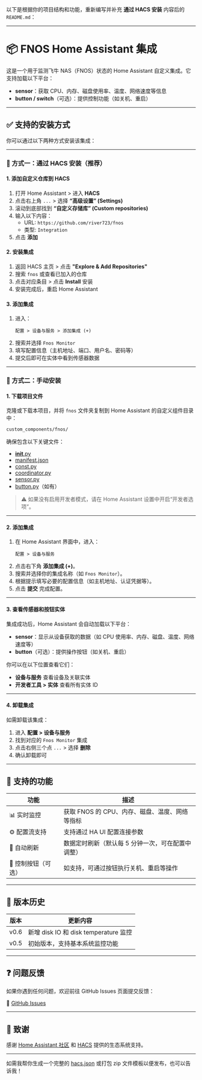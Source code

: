 以下是根据你的项目结构和功能，重新编写并补充 **通过 HACS 安装** 内容后的 `README.md`：

---

# 📦 FNOS Home Assistant 集成

这是一个用于监测飞牛 NAS（FNOS）状态的 Home Assistant 自定义集成。它支持加载以下平台：

- **sensor**：获取 CPU、内存、磁盘使用率、温度、网络速度等信息
- **button / switch**（可选）：提供控制功能（如关机、重启）

---

## ✅ 支持的安装方式

你可以通过以下两种方式安装该集成：

---

### 🚀 方式一：通过 HACS 安装（推荐）



#### 1. 添加自定义仓库到 HACS

1. 打开 Home Assistant > 进入 **HACS**
2. 点击右上角 `...` > 选择 **“高级设置” (Settings)**
3. 滚动到底部找到 **“自定义存储库” (Custom repositories)**
4. 输入以下内容：
   - URL: `https://github.com/river723/fnos`
   - 类型: `Integration`
5. 点击 **添加**

#### 2. 安装集成

1. 返回 HACS 主页 > 点击 **"Explore & Add Repositories"**
2. 搜索 `fnos` 或查看已加入的仓库
3. 点击对应条目 > 点击 **Install** 安装
4. 安装完成后，重启 Home Assistant

#### 3. 添加集成

1. 进入：
   ```
   配置 > 设备与服务 > 添加集成 (+)
   ```
2. 搜索并选择 `Fnos Monitor`
3. 填写配置信息（主机地址、端口、用户名、密码等）
4. 提交后即可在实体中看到传感器数据

---

### 💾 方式二：手动安装

#### 1. 下载项目文件

克隆或下载本项目，并将 `fnos` 文件夹复制到 Home Assistant 的自定义组件目录中：

```bash
custom_components/fnos/
```

确保包含以下关键文件：
- [__init__.py](file:///home/hwg/ha_dev/config/custom_components/fnos/__init__.py)
- [manifest.json](file:///home/hwg/ha_dev/config/custom_components/fnos/manifest.json)
- [const.py](file:///home/hwg/ha_dev/config/custom_components/fnos/const.py)
- [coordinator.py](file:///home/hwg/ha_dev/config/custom_components/fnos/coordinator.py)
- [sensor.py](file:///home/hwg/ha_dev/config/custom_components/fnos/sensor.py)
- [button.py](file:///home/hwg/ha_dev/config/custom_components/fnos/button.py)（如有）

> ⚠️ 如果没有启用开发者模式，请在 Home Assistant 设置中开启“开发者选项”。

---

#### 2. 添加集成

1. 在 Home Assistant 界面中，进入：
   ```
   配置 > 设备与服务
   ```
2. 点击右下角 **添加集成 (+)**。
3. 搜索并选择你的集成名称（如 `Fnos Monitor`）。
4. 根据提示填写必要的配置信息（如主机地址、认证凭据等）。
5. 点击 **提交** 完成配置。

---

#### 3. 查看传感器和按钮实体

集成成功后，Home Assistant 会自动加载以下平台：

- **sensor**：显示从设备获取的数据（如 CPU 使用率、内存、磁盘、温度、网络速度等）
- **button**（可选）：提供操作按钮（如关机、重启）

你可以在以下位置查看它们：

- **设备与服务** 查看设备及关联实体
- **开发者工具 > 实体** 查看所有实体 ID

---

#### 4. 卸载集成

如需卸载该集成：

1. 进入 **配置 > 设备与服务**
2. 找到对应的 `Fnos Monitor` 集成
3. 点击右侧三个点 `...` > 选择 **删除**
4. 确认卸载即可

---

## 🧪 支持的功能

| 功能 | 描述 |
|------|------|
| 📊 实时监控 | 获取 FNOS 的 CPU、内存、磁盘、温度、网络等指标 |
| ⚙️ 配置流支持 | 支持通过 HA UI 配置连接参数 |
| 🔄 自动刷新 | 数据定时刷新（默认每 5 分钟一次，可在配置中调整） |
| 🔘 控制按钮（可选） | 如支持，可通过按钮执行关机、重启等操作 |

---

## 📄 版本历史

| 版本 | 更新内容 |
|------|----------|
| v0.6 | 新增 disk IO 和 disk temperature 监控 |
| v0.5 | 初始版本，支持基本系统监控功能 |

---

## ❓ 问题反馈

如果你遇到任何问题，欢迎前往 GitHub Issues 页面提交反馈：

🔗 [GitHub Issues](https://github.com/river723/fnos/issues)

---

## 📝 致谢

感谢 [Home Assistant 社区](https://community.home-assistant.io/) 和 [HACS](https://hacs.xyz/) 提供的生态系统支持。

--- 

如需我帮你生成一个完整的 [hacs.json](file:///home/hwg/ha_dev/hacs.json) 或打包 zip 文件模板以便发布，也可以告诉我！